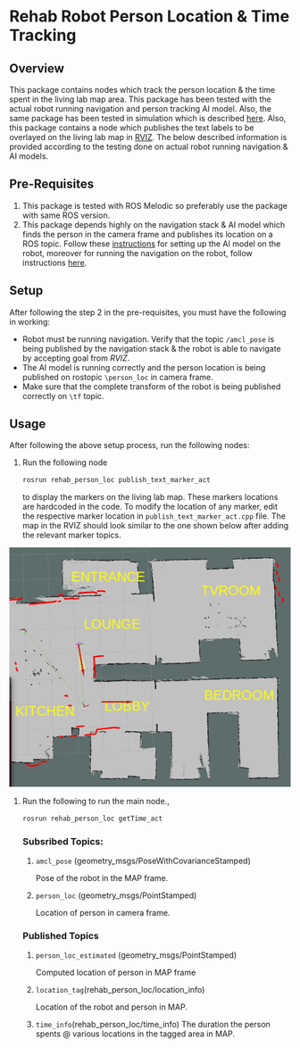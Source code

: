 # Rehab Robot Person Location & Time Tracking 




## Overview
This package contains nodes which track the person location & the time spent in the living lab map area. This package has been tested with the actual robot running navigation and person tracking AI model. Also, the same package has been tested in simulation which is described [here](https://github.com/Xavorcorp/Embd_MRR-Simulation.git). Also, this package contains a node which publishes the text labels to be overlayed on the living lab map in [RVIZ](http://wiki.ros.org/rviz). The below described information is provided according to the testing done on actual robot running navigation & AI models. 

## Pre-Requisites

1. This package is tested with ROS Melodic so preferably use the package with same ROS version.
2. This package depends highly on the navigation stack & AI model which finds the person in the camera frame and publishes its location on a ROS topic. Follow these [instructions](https://github.com/zeeshan-sardar/ros_ai_integration) for setting up the AI model on the robot, moreover for running the navigation on the robot, follow instructions [here]().


## Setup 

After following the step 2 in the pre-requisites, you must have the following in working:

* Robot must be running navigation. Verify that the topic ```/amcl_pose``` is being published by the navigation stack & the robot is able to navigate by accepting goal from *RVIZ*.
* The AI model is running correctly and the person location is being published on rostopic ```\person_loc``` in camera frame. 
* Make sure that the complete transform of the robot is being published correctly on ```\tf``` topic. 


## Usage 
After following the above setup process, run the following nodes: 

1. Run the following node
   
   ```bash 
   rosrun rehab_person_loc publish_text_marker_act
   ``` 
   to display the markers on the living lab map. These markers locations are hardcoded in the code. To modify the location of any marker, edit the respective marker location in ```publish_text_marker_act.cpp``` file. The map in the RVIZ should look similar to the one shown below after adding the relevant marker topics.  

![Reuqired Output](images/map_labeled.png)

1. Run the following to run the main node.,
   
   ```bash 
   rosrun rehab_person_loc getTime_act
   ```
   

   ### Subsribed Topics: 
   1. ```amcl_pose``` (geometry_msgs/PoseWithCovarianceStamped)
   
         Pose of the robot in the MAP frame.

   2. ```person_loc``` (geometry_msgs/PointStamped)

         Location of person in camera frame.
   
   ### Published Topics
   1. ```person_loc_estimated``` (geometry_msgs/PointStamped) 
   
         Computed location of person in MAP frame

   2. ```location_tag```(rehab_person_loc/location_info)
   
         Location of the robot and person in MAP.

   3. ```time_info```(rehab_person_loc/time_info)
         The duration the person spents @ various locations in the tagged area in MAP. 




